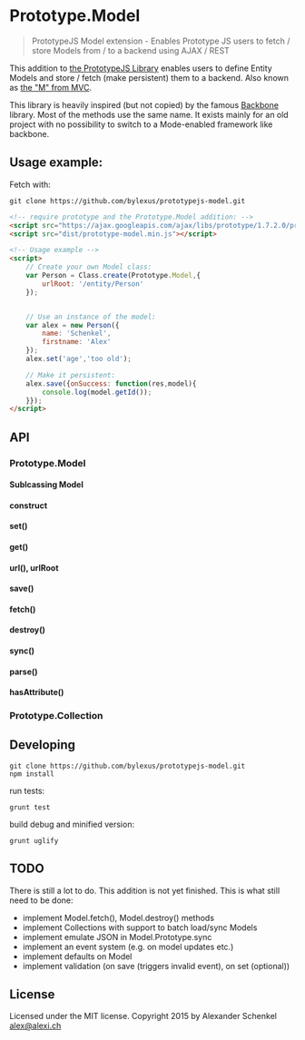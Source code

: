 Prototype.Model
================

> PrototypeJS Model extension - Enables Prototype JS users to fetch / store Models from / to a backend using AJAX / REST

This addition to [the PrototypeJS Library](http://prototypejs.org/) enables users to define Entity Models and store / fetch (make persistent) them to a backend. Also known as [the "M" from MVC](http://en.wikipedia.org/wiki/Model%E2%80%93view%E2%80%93controller).

This library is heavily inspired (but not copied) by the famous [Backbone](http://backbonejs.org/) library. Most of the methods use the same name. It exists mainly for an old project with no possibility to switch to a Mode-enabled framework like backbone.

Usage example:
--------------
Fetch with: 

```
git clone https://github.com/bylexus/prototypejs-model.git
```

```html
<!-- require prototype and the Prototype.Model addition: -->
<script src="https://ajax.googleapis.com/ajax/libs/prototype/1.7.2.0/prototype.js"></script>
<script src="dist/prototype-model.min.js"></script>

<!-- Usage example -->
<script>
	// Create your own Model class:
	var Person = Class.create(Prototype.Model,{
	    urlRoot: '/entity/Person'
	});


	// Use an instance of the model:
	var alex = new Person({
	    name: 'Schenkel',
	    firstname: 'Alex'	
	});
	alex.set('age','too old');

	// Make it persistent:
	alex.save({onSuccess: function(res,model){
	    console.log(model.getId());	
	}});
</script>
```

API
-----

### Prototype.Model

#### Sublcassing Model

#### construct

#### set()

#### get()

#### url(), urlRoot

#### save()

#### fetch()

#### destroy()

#### sync()

#### parse()

#### hasAttribute()



### Prototype.Collection


Developing
-----------

```
git clone https://github.com/bylexus/prototypejs-model.git
npm install
```

run tests:

```
grunt test
```

build debug and minified version:
```
grunt uglify
```


TODO
-----
There is still a lot to do. This addition is not yet finished. This is what still need to be done:

* implement Model.fetch(), Model.destroy() methods
* implement Collections with support to batch load/sync Models
* implement emulate JSON in Model.Prototype.sync
* implement an event system (e.g. on model updates etc.)
* implement defaults on Model
* implement validation (on save (triggers invalid event), on set (optional))


License
---------
Licensed under the MIT license. Copyright 2015 by Alexander Schenkel <alex@alexi.ch>

